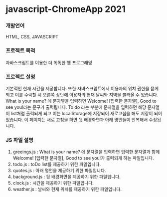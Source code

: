 # javascript-ChromeApp 2021

### 개발언어
HTML, CSS, JAVASCRIPT

### 프로젝트 목적
자바스크립트를 이용한 더 똑똑한 웹 프로그래밍

### 프로젝트 설명
기본적인 현재 시간을 제공합니다. 또한 자바스크립트에서 이용자의 위치 권한을 묻게 되고 이를 수락할 시 오른쪽 상단에 이용자의 현재 날씨와 지역을 불러올 수 있습니다. What is your name? 에 문자열을 입력하면 Welcome! [입력한 문자열], Good to see you!라는 문구가 출력됩니다. To do 라는 부분에 문자열을 입력하면 해당 문자열이 list처럼 출력되게 되고 이는 localStorage에 저장되어 새로고침을 해도 저장이 되어있습니다. 이 페이지는 새로 고침을 하면 뒷 배경화면과 아래 명언들이 반복해서 수정됩니다.

### JS 파일 설명
1. greeings.js : What is your name? 에 문자열을 입력하면 입력한 문자열과 함께 Welcome! [입력한 문자열], Good to see you!가 출력되게 하는 파일입니다.
2. todo.js : toDo list를 제공하기 위한 파일입니다.
3. quotes.js : 아래 명언을 제공하기 위한 파일입니다.
4. background.js : 뒷 배경화면을 제공하기 위한 파일입니다.
5. clock.js : 시간을 제공하기 위한 파일입니다.
6. weather.js : 날씨와 현재 위치를 제공하기 위한 파일입니다.
